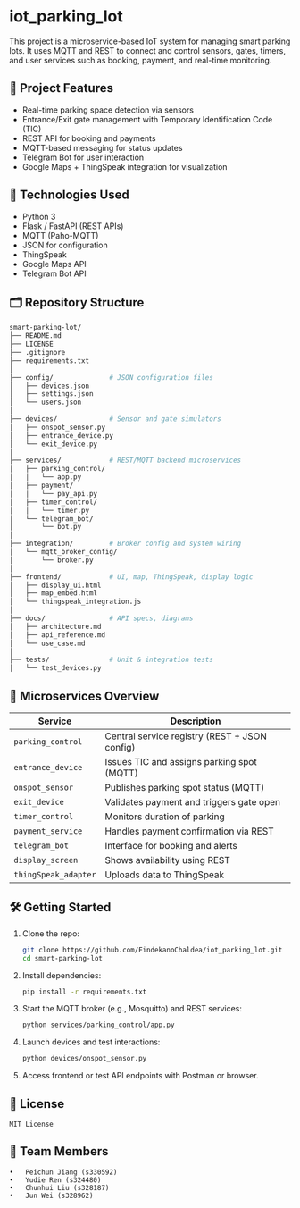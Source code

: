 # iot_parking_lot

This project is a microservice-based IoT system for managing smart parking lots. It uses MQTT and REST to connect and control sensors, gates, timers, and user services such as booking, payment, and real-time monitoring.

## 🚗 Project Features
- Real-time parking space detection via sensors
- Entrance/Exit gate management with Temporary Identification Code (TIC)
- REST API for booking and payments
- MQTT-based messaging for status updates
- Telegram Bot for user interaction
- Google Maps + ThingSpeak integration for visualization

## 🔧 Technologies Used
- Python 3
- Flask / FastAPI (REST APIs)
- MQTT (Paho-MQTT)
- JSON for configuration
- ThingSpeak
- Google Maps API
- Telegram Bot API

## 🗂️ Repository Structure
```bash
smart-parking-lot/
├── README.md
├── LICENSE
├── .gitignore
├── requirements.txt
│
├── config/              # JSON configuration files
│   ├── devices.json
│   ├── settings.json
│   └── users.json
│
├── devices/             # Sensor and gate simulators
│   ├── onspot_sensor.py
│   ├── entrance_device.py
│   └── exit_device.py
│
├── services/            # REST/MQTT backend microservices
│   ├── parking_control/
│   │   └── app.py
│   ├── payment/
│   │   └── pay_api.py
│   ├── timer_control/
│   │   └── timer.py
│   └── telegram_bot/
│       └── bot.py
│
├── integration/         # Broker config and system wiring
│   └── mqtt_broker_config/
│       └── broker.py
│
├── frontend/            # UI, map, ThingSpeak, display logic
│   ├── display_ui.html
│   ├── map_embed.html
│   └── thingspeak_integration.js
│
├── docs/                # API specs, diagrams
│   ├── architecture.md
│   ├── api_reference.md
│   └── use_case.md
│
├── tests/               # Unit & integration tests
│   └── test_devices.py
```

## 📡 Microservices Overview
| Service | Description |
|--------|-------------|
| `parking_control` | Central service registry (REST + JSON config) |
| `entrance_device` | Issues TIC and assigns parking spot (MQTT) |
| `onspot_sensor` | Publishes parking spot status (MQTT) |
| `exit_device` | Validates payment and triggers gate open |
| `timer_control` | Monitors duration of parking |
| `payment_service` | Handles payment confirmation via REST |
| `telegram_bot` | Interface for booking and alerts |
| `display_screen` | Shows availability using REST |
| `thingSpeak_adapter` | Uploads data to ThingSpeak |

## 🛠️ Getting Started

1. Clone the repo:
   ```bash
   git clone https://github.com/FindekanoChaldea/iot_parking_lot.git
   cd smart-parking-lot

2. Install dependencies:
	```bash
	pip install -r requirements.txt

3. Start the MQTT broker (e.g., Mosquitto) and REST services:
	```bash
	python services/parking_control/app.py

4.	Launch devices and test interactions:
	```bash
	python devices/onspot_sensor.py

5.	Access frontend or test API endpoints with Postman or browser.

## 📄 License

	MIT License

## 👥 Team Members
	•	Peichun Jiang (s330592)
	•	Yudie Ren (s324480)
	•	Chunhui Liu (s328187)
	•	Jun Wei (s328962)
